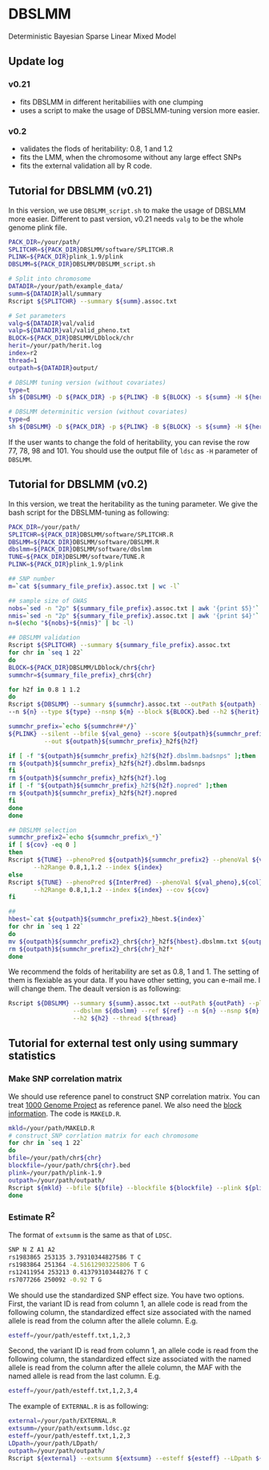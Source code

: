 # DBSLMM
Deterministic Bayesian Sparse Linear Mixed Model

## Update log
### v0.21
* fits DBSLMM in different heritabiliies with one clumping
* uses a script to make the usage of DBSLMM-tuning version more easier.
### v0.2 
* validates the flods of heritability: 0.8, 1 and 1.2
* fits the LMM, when the chromosome without any large effect SNPs
* fits the external validation all by R code. 

## Tutorial for DBSLMM (v0.21)
In this version, we use `DBSLMM_script.sh` to make the usage of DBSLMM more easier. Different to past version, v0.21 needs `valg` to be the whole genome plink file.
````bash
PACK_DIR=/your/path/
SPLITCHR=${PACK_DIR}DBSLMM/software/SPLITCHR.R
PLINK=${PACK_DIR}plink_1.9/plink
DBSLMM=${PACK_DIR}DBSLMM/DBSLMM_script.sh

# Split into chromosome
DATADIR=/your/path/example_data/
summ=${DATADIR}all/summary
Rscript ${SPLITCHR} --summary ${summ}.assoc.txt

# Set parameters
valg=${DATADIR}val/valid
valp=${DATADIR}val/valid_pheno.txt
BLOCK=${PACK_DIR}DBSLMM/LDblock/chr
herit=/your/path/herit.log
index=r2
thread=1
outpath=${DATADIR}output/

# DBSLMM tuning version (without covariates)
type=t
sh ${DBSLMM} -D ${PACK_DIR} -p ${PLINK} -B ${BLOCK} -s ${summ} -H ${herit} -n 300 -G ${valg} -P ${valp} -l ${col} -T ${type}  -i ${index} -t ${thread} -o ${outpath}

# DBSLMM determinitic version (without covariates)
type=d
sh ${DBSLMM} -D ${PACK_DIR} -p ${PLINK} -B ${BLOCK} -s ${summ} -H ${herit} -n 300 -G ${valg} -P ${valp} -l ${col} -T ${type}  -i ${index} -t ${thread} -o ${outpath}
````
If the user wants to change the fold of heritability, you can revise the row 77, 78, 98 and 101.
You should use the output file of `ldsc` as `-H` parameter of `DBSLMM`.

## Tutorial for DBSLMM (v0.2)
In this version, we treat the heritability as the tuning parameter. We give the bash script for the DBSLMM-tuning as following:
````bash
PACK_DIR=/your/path/
SPLITCHR=${PACK_DIR}DBSLMM/software/SPLITCHR.R
DBSLMM=${PACK_DIR}DBSLMM/software/DBSLMM.R
dbslmm=${PACK_DIR}DBSLMM/software/dbslmm
TUNE=${PACK_DIR}DBSLMM/software/TUNE.R
PLINK=${PACK_DIR}plink_1.9/plink

## SNP number
m=`cat ${summary_file_prefix}.assoc.txt | wc -l`

## sample size of GWAS
nobs=`sed -n "2p" ${summary_file_prefix}.assoc.txt | awk '{print $5}'`
nmis=`sed -n "2p" ${summary_file_prefix}.assoc.txt | awk '{print $4}'`
n=$(echo "${nobs}+${nmis}" | bc -l)

## DBSLMM validation
Rscript ${SPLITCHR} --summary ${summary_file_prefix}.assoc.txt
for chr in `seq 1 22`
do
BLOCK=${PACK_DIR}DBSLMM/LDblock/chr${chr}
summchr=${summary_file_prefix}_chr${chr}

for h2f in 0.8 1 1.2
do
Rscript ${DBSLMM} --summary ${summchr}.assoc.txt --outPath ${outpath} --plink ${PLINK} --dbslmm ${dbslmm} --ref ${val_geno} \
--n ${n} --type ${type} --nsnp ${m} --block ${BLOCK}.bed --h2 ${herit} --h2f ${h2f} --thread ${thread}

summchr_prefix=`echo ${summchr##*/}`
${PLINK} --silent --bfile ${val_geno} --score ${outpath}${summchr_prefix}_h2f${h2f}.dbslmm.txt 1 2 4 sum\
          --out ${outpath}${summchr_prefix}_h2f${h2f}

if [ -f "${outpath}${summchr_prefix}_h2f${h2f}.dbslmm.badsnps" ];then
rm ${outpath}${summchr_prefix}_h2f${h2f}.dbslmm.badsnps
fi
rm ${outpath}${summchr_prefix}_h2f${h2f}.log
if [ -f "${outpath}${summchr_prefix}_h2f${h2f}.nopred" ];then
rm ${outpath}${summchr_prefix}_h2f${h2f}.nopred
fi
done
done

## DBSLMM selection 
summchr_prefix2=`echo ${summchr_prefix%_*}`
if [ ${cov} -eq 0 ]
then 
Rscript ${TUNE} --phenoPred ${outpath}${summchr_prefix2} --phenoVal ${val_pheno},${col} \
       --h2Range 0.8,1,1.2 --index ${index}
else 
Rscript ${TUNE} --phenoPred ${InterPred} --phenoVal ${val_pheno},${col} \
       --h2Range 0.8,1,1.2 --index ${index} --cov ${cov}
fi

## 
hbest=`cat ${outpath}${summchr_prefix2}_hbest.${index}`
for chr in `seq 1 22`
do
mv ${outpath}${summchr_prefix2}_chr${chr}_h2f${hbest}.dbslmm.txt ${outpath}${summchr_prefix2}_chr${chr}_best.dbslmm.txt
rm ${outpath}${summchr_prefix2}_chr${chr}_h2f*
done
````
We recommend the folds of heritability are set as 0.8, 1 and 1. The setting of them is flexiable as your data. If you have other setting, you can e-mail me. I will change them. The deault version is as following: 
````bash
Rscript ${DBSLMM} --summary ${summ}.assoc.txt --outPath ${outPath} --plink ${plink}\
                  --dbslmm ${dbslmm} --ref ${ref} --n ${n} --nsnp ${m} --block ${blockf}.bed\
                  --h2 ${h2} --thread ${thread}
````

## Tutorial for external test only using summary statistics
### Make SNP correlation matrix
We should use reference panel to construct SNP correlation matrix. You can treat [1000 Genome Project](https://www.internationalgenome.org/data#download) as reference panel. We also need the [block information](http://bitbucket.org/nygcresearch/ldetect-data). The code is `MAKELD.R`. 
````bash
mkld=/your/path/MAKELD.R
# construct SNP corrlation matrix for each chromosome
for chr in `seq 1 22`
do
bfile=/your/path/chr${chr}
blockfile=/your/path/chr${chr}.bed
plink=/your/path/plink-1.9
outpath=/your/path/outpath/
Rscript ${mkld} --bfile ${bfile} --blockfile ${blockfile} --plink ${plink} --outpath ${outpath} --chr ${chr}
done
````
### Estimate R<sup>2
The format of `extsumm` is the same as that of `LDSC`. 
````bash
SNP N Z A1 A2
rs1983865 253135 3.79310344827586 T C
rs1983864 251364 -4.51612903225806 T G
rs12411954 253213 0.413793103448276 T C
rs7077266 250092 -0.92 T G
````
We should use the standardized SNP effect size. You have two options. First, the variant ID is read from column 1, an allele code is read from the following column, the standardized effect size associated with the named allele is read from the column after the allele column. E.g.
````bash
esteff=/your/path/esteff.txt,1,2,3
````
Second, the variant ID is read from column 1, an allele code is read from the following column, the standardized effect size associated with the named allele is read from the column after the allele column, the MAF with the named allele is read from the last column. E.g.
````bash
esteff=/your/path/esteff.txt,1,2,3,4
````
The example of `EXTERNAL.R` is as following:
````bash
external=/your/path/EXTERNAL.R
extsumm=/your/path/extsumm.ldsc.gz
esteff=/your/path/esteff.txt,1,2,3
LDpath=/your/path/LDpath/
outpath=/your/path/outpath/
Rscript ${external} --extsumm ${extsumm} --esteff ${esteff} --LDpath ${LDpath} --outpath ${outpath}
````
